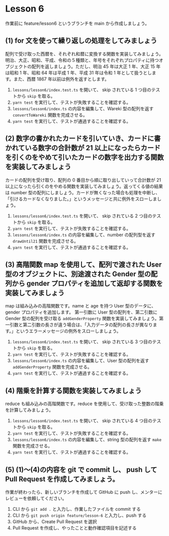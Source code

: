 # Lesson 6

作業前に feature/lesson6 というブランチを main から作成しましょう。

## (1) for 文を使って繰り返しの処理をしてみましょう

配列で受け取った西暦を、それぞれ和暦に変換する関数を実装してみましょう。明治、大正、昭和、平成、令和の５種類と、年号をそれぞれプロパティに持つオブジェクトの配列を返しましょう。ただし、明治 45 年は大正 1 年、大正 15 年は昭和 1 年、昭和 64 年は平成 1 年、平成 31 年は令和 1 年として扱うとします。また、西暦 1867 年以前は例外を返すとします。

1. `lessons/lesson6/index.test.ts` を開いて、 skip されている 1 つ目のテストから `skip` を取る。
1. `yarn test` を実行して、テストが失敗することを確認する。
1. `lessons/lesson6/index.ts` の内容を編集して、Wareki 型の配列を返す `convertToWareki` 関数を完成させる。
1. `yarn test` を実行して、テストが通過することを確認する。

## (2) 数字の書かれたカードを引いていき、カードに書かれている数字の合計数が 21 以上になったらカードを引くのをやめて引いたカードの数字を出力する関数を実装してみましょう

カードの配列を受け取り、配列の 0 番目から順に取り出していって合計数が 21 以上になったら引くのをやめる関数を実装してみましょう。返ってくる値の結果は number 型の配列にしましょう。カードが無くなった場合も処理を中断し、「引けるカードなくなりました。」というメッセージと共に例外をスローしましょう。

1. `lessons/lesson6/index.test.ts` を開いて、 skip されている 2 つ目のテストから `skip` を取る。
1. `yarn test` を実行して、テストが失敗することを確認する。
1. `lessons/lesson6/index.ts` の内容を編集して、number の配列型を返す `drawUntil21` 関数を完成させる。
1. `yarn test` を実行して、テストが通過することを確認する。

## (3) 高階関数 map を使用して、配列で渡された User 型のオブジェクトに、別途渡された Gender 型の配列から gender プロパティを追加して返却する関数を実装してみましょう

map は組み込みの高階関数です。name と age を持つ User 型のデータに、gender プロパティを追加します。 第一引数に User 型の配列を、第二引数に Gender 型の配列を受け取る `addGenderProperty` 関数を実装してみましょう。第一引数と第二引数の長さが違う場合は、「入力データの配列の長さが異なります。」というエラーメッセージの例外をスローしましょう。

1. `lessons/lesson6/index.test.ts` を開いて、 skip されている 3 つ目のテストから `skip` を取る。
1. `yarn test` を実行して、テストが失敗することを確認する。
1. `lessons/lesson6/index.ts` の内容を編集して、User 型の配列を返す `addGenderProperty` 関数を完成させる。
1. `yarn test` を実行して、テストが通過することを確認する。

## (4) 階乗を計算する関数を実装してみましょう

reduce も組み込みの高階関数です。reduce を使用して、受け取った整数の階乗を計算してみましょう。

1. `lessons/lesson6/index.test.ts` を開いて、 skip されている 4 つ目のテストから `skip` を取る。
1. `yarn test` を実行して、テストが失敗することを確認する。
1. `lessons/lesson6/index.ts` の内容を編集して、string 型の配列を返す `make` 関数を完成させる。
1. `yarn test` を実行して、テストが通過することを確認する。

## (5) (1)〜(4)の内容を git で commit し、 push して Pull Request を作成してみましょう。

作業が終わったら、新しいブランチを作成して GitHub に push し、メンターにレビューを依頼してください。

1. CLI から `git add .` と入力し、作業したファイルを commit する
1. CLI から `git push origin feature/lesson-6` と入力し、push する
1. GitHub から、Create Pull Request を選択
1. Pull Request を作成し、やったことと動作確認項目を記述する
